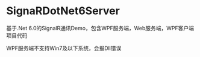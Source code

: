 # SignaRDotNet6Server
基于.Net 6.0的SignalR通讯Demo，包含WPF服务端，Web服务端，WPF客户端项目代码

WPF服务端不支持Win7及以下系统，会报Dll错误
